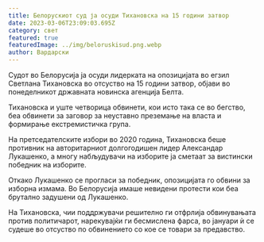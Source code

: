 ```yaml
---
title: Белорускиот суд ја осуди Тихановска на 15 години затвор
date: 2023-03-06T23:09:03.695Z
category: свет
featured: true
featuredImage: ../img/beloruskisud.png.webp
author: Вардарски
---
```


Судот во Белорусија ја осуди лидерката на опозицијата во егзил Светлана Тихановска во отсуство на 15 години затвор, објави во понеделникот државната новинска агенција Белта.

Тихановска и уште четворица обвинети, кои исто така се во бегство, беа обвинети за заговор за неуставно преземање на власта и формирање екстремистичка група.

На претседателските избори во 2020 година, Тихановска беше противник на авторитарниот долгогодишен лидер Александар Лукашенко, а многу набљудувачи на изборите ја сметаат за вистински победник на изборите.

Откако Лукашенко се прогласи за победник, опозицијата го обвини за изборна измама. Во Белорусија имаше невидени протести кои беа брутално задушени од Лукашенко.

На Тихановска, чии поддржувачи решително ги отфрлија обвинувањата против политичарот, нарекувајќи ги бесмислена фарса, во јануари ѝ се судеше во отсуство по обвинението со кое се товари за предавство.
